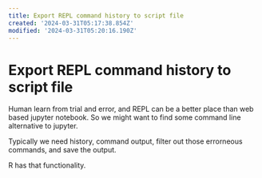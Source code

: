 ```yaml
---
title: Export REPL command history to script file
created: '2024-03-31T05:17:38.854Z'
modified: '2024-03-31T05:20:16.190Z'
---
```


# Export REPL command history to script file

Human learn from trial and error, and REPL can be a better place than web based jupyter notebook. So we might want to find some command line alternative to jupyter.

Typically we need history, command output, filter out those errorneous commands, and save the output.

R has that functionality.
